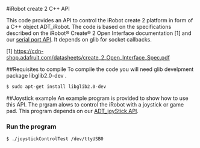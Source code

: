 #iRobot create 2 C++ API

This code provides an API to control the iRobot create 2 platform
in form of a C++ object ADT_iRobot.
The code is based on the specifications described on 
the iRobot® Create® 2 Open Interface documentation [1] and our
[serial port API](https://github.com/aurea-dt/serialPortAPI).  It depends on glib for socket callbacks. 

[1] https://cdn-shop.adafruit.com/datasheets/create_2_Open_Interface_Spec.pdf


##Requisites to compile
To compile the code you will need glib develpment package libglib2.0-dev .

``` bash
$ sudo apt-get install libglib2.0-dev
```

##Joystick example
An example program is provided to show how to use this API. The prgram alows to 
control the iRobot with a joystick or game pad. This program depends on our 
[ADT_joyStick API](https://github.com/aurea-dt/joystickAPI). 

### Run the program
``` bash
$ ./joystickControlTest /dev/ttyUSB0
```

